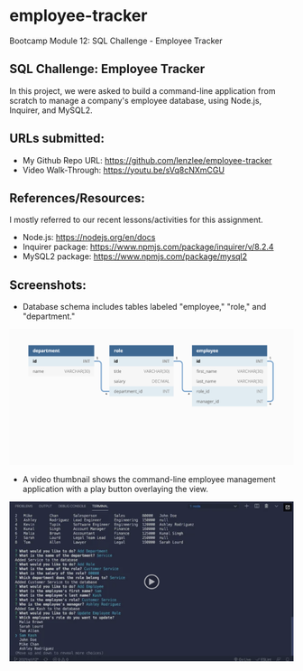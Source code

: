 # employee-tracker
Bootcamp Module 12: SQL Challenge - Employee Tracker

## SQL Challenge: Employee Tracker
In this project, we were asked to build a command-line application from scratch to manage a company's employee database, using Node.js, Inquirer, and MySQL2.

## URLs submitted:
* My Github Repo URL: https://github.com/lenzlee/employee-tracker
* Video Walk-Through: https://youtu.be/sVq8cNXmCGU 

## References/Resources:
I mostly referred to our recent lessons/activities for this assignment. 

 * Node.js: https://nodejs.org/en/docs
 * Inquirer package: https://www.npmjs.com/package/inquirer/v/8.2.4
 * MySQL2 package: https://www.npmjs.com/package/mysql2 

## Screenshots:

* Database schema includes tables labeled "employee," "role," and "department."

![Database schema includes tables labeled "employee," "role," and "department."](./assets/12-sql-homework-demo-01.png)

* A video thumbnail shows the command-line employee management application with a play button overlaying the view.

[![A video thumbnail shows the command-line employee management application with a play button overlaying the view.](./assets/12-sql-homework-video-thumbnail.png)](https://2u-20.wistia.com/medias/2lnle7xnpk)